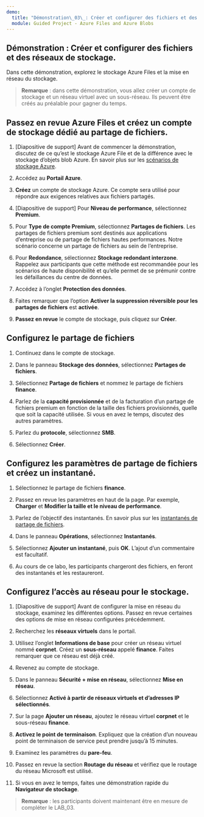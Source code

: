 ```yaml
---
demo:
  title: "Démonstration\_03\_: Créer et configurer des fichiers et des réseaux de stockage"
  module: Guided Project - Azure Files and Azure Blobs
--- 
```


## Démonstration : Créer et configurer des fichiers et des réseaux de stockage.

Dans cette démonstration, explorez le stockage Azure Files et la mise en réseau du stockage.

> **Remarque** : dans cette démonstration, vous allez créer un compte de stockage et un réseau virtuel avec un sous-réseau. Ils peuvent être créés au préalable pour gagner du temps. 

## Passez en revue Azure Files et créez un compte de stockage dédié au partage de fichiers.

1. [Diapositive de support] Avant de commencer la démonstration, discutez de ce qu’est le stockage Azure File et de la différence avec le stockage d’objets blob Azure. En savoir plus sur les [scénarios de stockage Azure](https://learn.microsoft.com/azure/storage/common/storage-introduction).

1. Accédez au **Portail Azure**.

1. **Créez** un compte de stockage Azure. Ce compte sera utilisé pour répondre aux exigences relatives aux fichiers partagés.

1. [Diapositive de support] Pour **Niveau de performance**, sélectionnez **Premium**. 

1. Pour **Type de compte Premium**, sélectionnez **Partages de fichiers**. Les partages de fichiers premium sont destinés aux applications d’entreprise ou de partage de fichiers hautes performances. Notre scénario concerne un partage de fichiers au sein de l’entreprise. 

1. Pour **Redondance**, sélectionnez **Stockage redondant interzone**. Rappelez aux participants que cette méthode est recommandée pour les scénarios de haute disponibilité et qu’elle permet de se prémunir contre les défaillances du centre de données.

1. Accédez à l’onglet **Protection des données**.

1. Faites remarquer que l’option **Activer la suppression réversible pour les partages de fichiers** est **activée**.

1. **Passez en revue** le compte de stockage, puis cliquez sur **Créer**.

## Configurez le partage de fichiers

1. Continuez dans le compte de stockage.

1. Dans le panneau **Stockage des données**, sélectionnez **Partages de fichiers**.

1. Sélectionnez **Partage de fichiers** et nommez le partage de fichiers **finance**.

1. Parlez de la **capacité provisionnée** et de la facturation d’un partage de fichiers premium en fonction de la taille des fichiers provisionnés, quelle que soit la capacité utilisée. Si vous en avez le temps, discutez des autres paramètres. 

1. Parlez du **protocole**, sélectionnez **SMB**.

1. Sélectionnez **Créer**.

## Configurez les paramètres de partage de fichiers et créez un instantané.

1. Sélectionnez le partage de fichiers **finance**.

1. Passez en revue les paramètres en haut de la page. Par exemple, **Charger** et **Modifier la taille et le niveau de performance**.

1. Parlez de l’objectif des instantanés. En savoir plus sur les [instantanés de partage de fichiers](https://learn.microsoft.com/azure/storage/files/storage-snapshots-files).

1. Dans le panneau **Opérations**, sélectionnez **Instantanés**.

1. Sélectionnez **Ajouter un instantané**, puis **OK**. L’ajout d’un commentaire est facultatif.

1. Au cours de ce labo, les participants chargeront des fichiers, en feront des instantanés et les restaureront.

## Configurez l’accès au réseau pour le stockage.

1. [Diapositive de support] Avant de configurer la mise en réseau du stockage, examinez les différentes options. Passez en revue certaines des options de mise en réseau configurées précédemment. 

1. Recherchez les **réseaux virtuels** dans le portail.

1. Utilisez l’onglet **Informations de base** pour créer un réseau virtuel nommé **corpnet**. Créez un **sous-réseau** appelé **finance**. Faites remarquer que ce réseau est déjà créé.

1. Revenez au compte de stockage.

1. Dans le panneau **Sécurité + mise en réseau**, sélectionnez **Mise en réseau**.

1. Sélectionnez **Activé à partir de réseaux virtuels et d’adresses IP sélectionnés**.

1. Sur la page **Ajouter un réseau**, ajoutez le réseau virtuel **corpnet** et le sous-réseau **finance**.

1. **Activez le point de terminaison**. Expliquez que la création d’un nouveau point de terminaison de service peut prendre jusqu’à 15 minutes.

1. Examinez les paramètres du **pare-feu**.

1. Passez en revue la section **Routage du réseau** et vérifiez que le routage du réseau Microsoft est utilisé.



1. Si vous en avez le temps, faites une démonstration rapide du **Navigateur de stockage**. 

>**Remarque** : les participants doivent maintenant être en mesure de compléter le LAB_03. 
